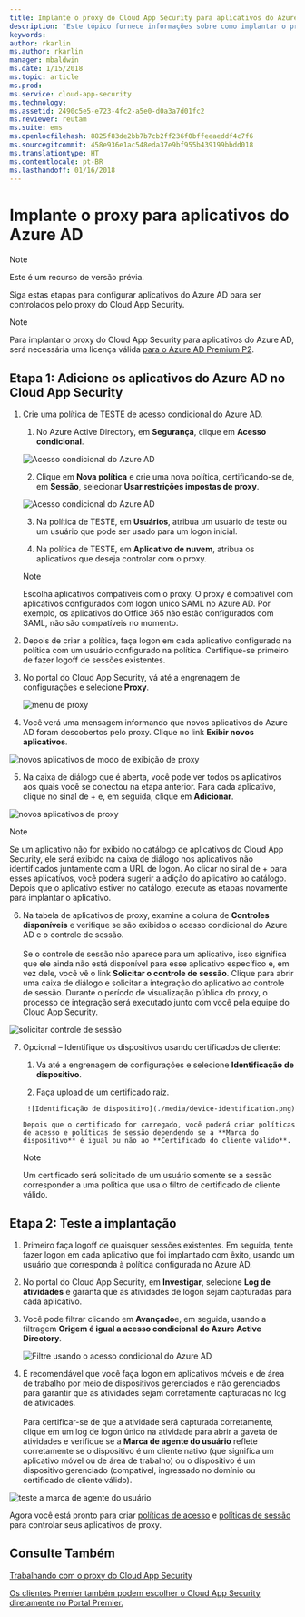```yaml
---
title: Implante o proxy do Cloud App Security para aplicativos do Azure AD | Microsoft Docs
description: "Este tópico fornece informações sobre como implantar o proxy do Microsoft Cloud App Security para aplicativos do Azure AD."
keywords: 
author: rkarlin
ms.author: rkarlin
manager: mbaldwin
ms.date: 1/15/2018
ms.topic: article
ms.prod: 
ms.service: cloud-app-security
ms.technology: 
ms.assetid: 2490c5e5-e723-4fc2-a5e0-d0a3a7d01fc2
ms.reviewer: reutam
ms.suite: ems
ms.openlocfilehash: 8825f83de2bb7b7cb2ff236f0bffeeaeddf4c7f6
ms.sourcegitcommit: 458e936e1ac548eda37e9bf955b439199bbdd018
ms.translationtype: HT
ms.contentlocale: pt-BR
ms.lasthandoff: 01/16/2018
---
```

# <a name="deploy-proxy-for-azure-ad-apps"></a>Implante o proxy para aplicativos do Azure AD

> [!NOTE]
> Este é um recurso de versão prévia.

Siga estas etapas para configurar aplicativos do Azure AD para ser controlados pelo proxy do Cloud App Security.

> [!NOTE]
> Para implantar o proxy do Cloud App Security para aplicativos do Azure AD, será necessária uma licença válida [para o Azure AD Premium P2](https://docs.microsoft.com/azure/active-directory/license-users-groups).

## <a name="step-1-add-azure-ad-apps-in-cloud-app-security"></a>Etapa 1: Adicione os aplicativos do Azure AD no Cloud App Security  

1. Crie uma política de TESTE de acesso condicional do Azure AD.

    1. No Azure Active Directory, em **Segurança**, clique em **Acesso condicional**.

     ![Acesso condicional do Azure AD](./media/aad-conditional-access.png)

    2. Clique em **Nova política** e crie uma nova política, certificando-se de, em **Sessão**, selecionar **Usar restrições impostas de proxy**.

     ![Acesso condicional do Azure AD](./media/proxy-deploy-restrictions-aad.png)

    3. Na política de TESTE, em **Usuários**, atribua um usuário de teste ou um usuário que pode ser usado para um logon inicial.
    
    4. Na política de TESTE, em **Aplicativo de nuvem**, atribua os aplicativos que deseja controlar com o proxy. 

     > [!NOTE]
     >Escolha aplicativos compatíveis com o proxy. O proxy é compatível com aplicativos configurados com logon único SAML no Azure AD. Por exemplo, os aplicativos do Office 365 não estão configurados com SAML, não são compatíveis no momento.


2.  Depois de criar a política, faça logon em cada aplicativo configurado na política com um usuário configurado na política. Certifique-se primeiro de fazer logoff de sessões existentes.

3.  No portal do Cloud App Security, vá até a engrenagem de configurações e selecione **Proxy**. 
    
      ![menu de proxy](./media/proxy-menu.png)

4.  Você verá uma mensagem informando que novos aplicativos do Azure AD foram descobertos pelo proxy. Clique no link **Exibir novos aplicativos**.

 ![novos aplicativos de modo de exibição de proxy](./media/proxy-view-new-apps.png)

5.  Na caixa de diálogo que é aberta, você pode ver todos os aplicativos aos quais você se conectou na etapa anterior. Para cada aplicativo, clique no sinal de + e, em seguida, clique em **Adicionar**.

 ![novos aplicativos de proxy](./media/proxy-new-app.png)

 > [!NOTE]
 > Se um aplicativo não for exibido no catálogo de aplicativos do Cloud App Security, ele será exibido na caixa de diálogo nos aplicativos não identificados juntamente com a URL de logon. Ao clicar no sinal de + para esses aplicativos, você poderá sugerir a adição do aplicativo ao catálogo. Depois que o aplicativo estiver no catálogo, execute as etapas novamente para implantar o aplicativo. 

6.  Na tabela de aplicativos de proxy, examine a coluna de **Controles disponíveis** e verifique se são exibidos o acesso condicional do Azure AD e o controle de sessão. <br></br>Se o controle de sessão não aparece para um aplicativo, isso significa que ele ainda não está disponível para esse aplicativo específico e, em vez dele, você vê o link **Solicitar o controle de sessão**. Clique para abrir uma caixa de diálogo e solicitar a integração do aplicativo ao controle de sessão. Durante o período de visualização pública do proxy, o processo de integração será executado junto com você pela equipe do Cloud App Security.
  
 ![solicitar controle de sessão](./media/request-session-control.png)

7. Opcional – Identifique os dispositivos usando certificados de cliente:

      1. Vá até a engrenagem de configurações e selecione **Identificação de dispositivo**.

      2. Faça upload de um certificado raiz.

        ![Identificação de dispositivo](./media/device-identification.png)
 
       Depois que o certificado for carregado, você poderá criar políticas de acesso e políticas de sessão dependendo se a **Marca do dispositivo** é igual ou não ao **Certificado do cliente válido**.
 
      > [!NOTE]
      >Um certificado será solicitado de um usuário somente se a sessão corresponder a uma política que usa o filtro de certificado de cliente válido. 

## <a name="step-2-test-the-deployment"></a>Etapa 2: Teste a implantação

1. Primeiro faça logoff de quaisquer sessões existentes. Em seguida, tente fazer logon em cada aplicativo que foi implantado com êxito, usando um usuário que corresponda à política configurada no Azure AD. 

2.  No portal do Cloud App Security, em **Investigar**, selecione **Log de atividades** e garanta que as atividades de logon sejam capturadas para cada aplicativo.

3.  Você pode filtrar clicando em **Avançado**e, em seguida, usando a filtragem **Origem é igual a acesso condicional do Azure Active Directory**.

     ![Filtre usando o acesso condicional do Azure AD](./media/sso-logon.png)

3. É recomendável que você faça logon em aplicativos móveis e de área de trabalho por meio de dispositivos gerenciados e não gerenciados para garantir que as atividades sejam corretamente capturadas no log de atividades.<br></br>
Para certificar-se de que a atividade será capturada corretamente, clique em um log de logon único na atividade para abrir a gaveta de atividades e verifique se a **Marca de agente do usuário** reflete corretamente se o dispositivo é um cliente nativo (que significa um aplicativo móvel ou de área de trabalho) ou o dispositivo é um dispositivo gerenciado (compatível, ingressado no domínio ou certificado de cliente válido).
 
 ![teste a marca de agente do usuário](./media/domain-joined.png)


Agora você está pronto para criar [políticas de acesso](access-policy-aad.md) e [políticas de sessão](session-policy-aad.md) para controlar seus aplicativos de proxy.



## <a name="see-also"></a>Consulte Também  
[Trabalhando com o proxy do Cloud App Security](proxy-intro-aad.md)   

[Os clientes Premier também podem escolher o Cloud App Security diretamente no Portal Premier.](https://premier.microsoft.com/)  
  